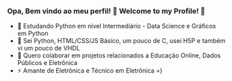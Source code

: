 ### Opa, Bem vindo ao meu perfil! 👋 Welcome to my Profile! 👋

- 🌱 Estudando Python em nível Intermediário - Data Science e Gráficos em Python
- 🧠 Sei Python, HTML/CSS/JS Básico, um pouco de C, usei H5P e também vi um pouco de VHDL
- 👯 Quero colaborar em projetos relacionados a Educação Online, Dados Públicos e Eletrônica
- ⚡ Amante de Eletrônica e Técnico em Eletrônica =)


